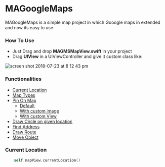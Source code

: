 # MAGoogleMaps

MAGoogleMaps is a simple map project in which Gooogle maps in extended and now its easy to use

### How To Use

* Just Drag and drop **MAGMSMapView.swift** in your project 
* Drag **UIVIew** in a UIViewController and give it custom class like:

![screen shot 2018-07-23 at 8 12 43 pm](https://user-images.githubusercontent.com/20382262/43085630-e0d9acc0-8eb4-11e8-8fc0-a375a22cb416.png)


### Functionalities 

- [Current Location](#current-location)
- [Map Types](#map-types)
- [Pin On Map](#pin-on-map)
    - [Default](#default)
    - [With custom image](#with-custom-image)
    - [With custom View](#with-custom-view)
- [Draw Circle on given location](#draw-circle-on-given-location)
- [Find Address](#find-address)
- [Draw Route](#draw-route)
- [Move Object](#move-object)


### Current Location

```swift
    self.mapView.currentLocation()
```

